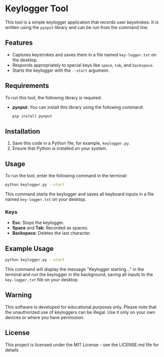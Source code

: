 
# Keylogger Tool

This tool is a simple keylogger application that records user keystrokes. It is written using the `pynput` library and can be run from the command line.

## Features

- Captures keystrokes and saves them in a file named `key-logger.txt` on the desktop.
- Responds appropriately to special keys like `space`, `tab`, and `backspace`.
- Starts the keylogger with the `--start` argument.

## Requirements

To run this tool, the following library is required:

- **pynput**: You can install this library using the following command:
  ```bash
  pip install pynput
  ```

## Installation

1. Save this code in a Python file, for example, `keylogger.py`.
2. Ensure that Python is installed on your system.

## Usage

To run the tool, enter the following command in the terminal:

```bash
python keylogger.py --start
```

This command starts the keylogger and saves all keyboard inputs in a file named `key-logger.txt` on your desktop.

### Keys

- **Esc**: Stops the keylogger.
- **Space** and **Tab**: Recorded as spaces.
- **Backspace**: Deletes the last character.

## Example Usage

```bash
python keylogger.py --start
```

This command will display the message "Keylogger starting..." in the terminal and run the keylogger in the background, saving all inputs to the `key-logger.txt` file on your desktop.

## Warning

This software is developed for educational purposes only. Please note that the unauthorized use of keyloggers can be illegal. Use it only on your own devices or where you have permission.

## License
This project is licensed under the MIT License - see the LICENSE.md file for details